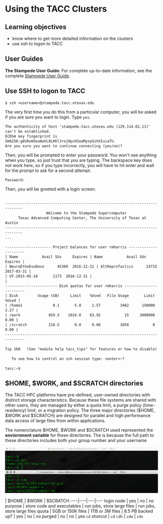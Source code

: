 # Using the TACC Clusters

## Learning objectives
- know where to get more detailed information on the clusters
- use ssh to logon to TACC

## User Guides

**The Stampede User Guide**: For complete up-to-date information, see the complete [Stampede User Guide](https://portal.tacc.utexas.edu/user-guides/stampede).

## Use SSH to logon to TACC

~~~ {.bash}
$ ssh <username>@stampede.tacc.utexas.edu
~~~

The very first time you do this from a particular computer, you will be asked if you are sure you want to login. Type `yes`. 

~~~ {.output}
The authenticity of host 'stampede.tacc.utexas.edu (129.114.62.11)' can't be established.
ECDSA key fingerprint is SHA256:g8VAo69oa8wVL8LKKl3rojHpcH2eaMyoyGihXIuiaTU.
Are you sure you want to continue connecting (yes/no)?
~~~

Then, you will be prompted to enter your password. You won't see anything when you type, so just trust that you are typing. The backspace key does not work here, so if you type incorrectly, you will have to hit enter and wait for the prompt to ask for a second attempt.

~~~ {.output}
Password:
~~~

Then, you will be greeted with a login screen. 


~~~ {.output}

------------------------------------------------------------------------------
                   Welcome to the Stampede Supercomputer
      Texas Advanced Computing Center, The University of Texas at Austin
------------------------------------------------------------------------------
...

--------------------- Project balances for user rmharris ----------------------
| Name           Avail SUs     Expires | Name           Avail SUs     Expires |
| NeuroEthoEvoDevo      45309  2016-12-31 | AltReproTactics      24715  2017-03-31 | 
| UT-2015-05-18       1173  2016-12-31 |                                      |
------------------------ Disk quotas for user rmharris ------------------------
| Disk         Usage (GB)     Limit    %Used   File Usage       Limit   %Used |
| /home1              0.1       5.0     2.57         3402      150000    2.27 |
| /work             859.3    1024.0    83.92           15     3000000    0.00 |
| /scratch          218.5       0.0     0.00         1058           0    0.00 |
-------------------------------------------------------------------------------

Tip 160   (See "module help tacc_tips" for features or how to disable)

   To see how to control an ssh session type: <enter>~?

tacc:~$
~~~

## $HOME, $WORK, and $SCRATCH directories
The TACC HPC platforms have pre-defined, user-owned directories with distinct storage characteristics. Because these file systems are shared with other users, they are managed by either a quota limit, a purge policy (time-residency) limit, or a migration policy. The three major directories ($HOME, $WORK and $SCRATCH) are designed for parallel and high performance data access of large files from within applications. 

The nomenclature $HOME, $WORK and $SCRATCH used represented the **enviornment variable** for these directories. The is because the full path to these directories includes both your group number and your username

![PWD](figures/login_nodes.png)



 | $HOME | $WORK | $SCRATCH
:---|:---|:---|:---
login node | yes | no | no
purpose | store code and executables | run jobs, store large files | run jobs, store large files
quota | 5GB or 150K files | 1TB or 3M files | 8.5 PB
backed up? | yes | no | no
purged | no | no | yes
`cd` shorcut | `cd` `cdh` | `cdw` | `cds`




